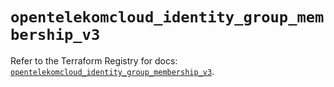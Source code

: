 # `opentelekomcloud_identity_group_membership_v3`

Refer to the Terraform Registry for docs: [`opentelekomcloud_identity_group_membership_v3`](https://registry.terraform.io/providers/opentelekomcloud/opentelekomcloud/1.36.48/docs/resources/identity_group_membership_v3).

